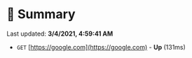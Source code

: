 # 📖 Summary
Last updated: **3/4/2021, 4:59:41 AM**

- `GET` [https://google.com](https://google.com) - **Up** (131ms)

